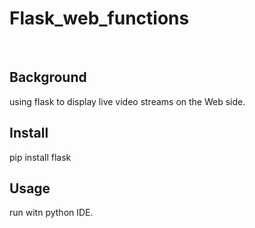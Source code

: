 
# Flask_web_functions
​
​
## Background
using flask  to display live video streams on the Web side.

## Install 
pip install flask 


## Usage
run witn python IDE.

​
